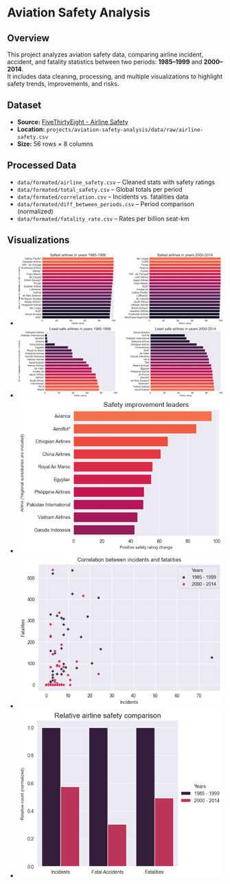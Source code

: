 # Aviation Safety Analysis

## Overview
This project analyzes aviation safety data, comparing airline incident, accident, and fatality statistics between two periods: **1985–1999** and **2000–2014**.  
It includes data cleaning, processing, and multiple visualizations to highlight safety trends, improvements, and risks.

## Dataset
- **Source:** [FiveThirtyEight - Airline Safety](https://github.com/fivethirtyeight/data/tree/master/airline-safety)
- **Location:** `projects/aviation-safety-analysis/data/raw/airline-safety.csv`
- **Size:** 56 rows × 8 columns

## Processed Data
- `data/formated/airline_safety.csv` – Cleaned stats with safety ratings  
- `data/formated/total_safety.csv` – Global totals per period  
- `data/formated/correlation.csv` – Incidents vs. fatalities data  
- `data/formated/diff_between_periods.csv` – Period comparison (normalized)  
- `data/formated/fatality_rate.csv` – Rates per billion seat-km

## Visualizations
- ![Safest airlines](plots/safest_airlines.png)
- ![Least safe airlines](plots/least_safe_airlines.png)
- ![Safety improvement leaders](plots/safety_improvement_leaders.png)
- ![Correlation between incidents and fatalities](plots/incidents_fatalities_correlation.png)
- ![Relative safety comparison between periods](plots/relative_safety_comparison.png)

